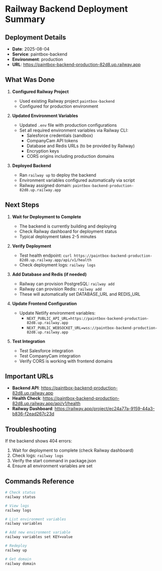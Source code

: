 # Railway Backend Deployment Summary

## Deployment Details
- **Date**: 2025-08-04
- **Service**: paintbox-backend
- **Environment**: production
- **URL**: https://paintbox-backend-production-82d8.up.railway.app

## What Was Done

1. **Configured Railway Project**
   - Used existing Railway project `paintbox-backend`
   - Configured for production environment

2. **Updated Environment Variables**
   - Updated `.env` file with production configurations
   - Set all required environment variables via Railway CLI:
     - Salesforce credentials (sandbox)
     - CompanyCam API tokens
     - Database and Redis URLs (to be provided by Railway)
     - Encryption keys
     - CORS origins including production domains

3. **Deployed Backend**
   - Ran `railway up` to deploy the backend
   - Environment variables configured automatically via script
   - Railway assigned domain: `paintbox-backend-production-82d8.up.railway.app`

## Next Steps

1. **Wait for Deployment to Complete**
   - The backend is currently building and deploying
   - Check Railway dashboard for deployment status
   - Typical deployment takes 2-5 minutes

2. **Verify Deployment**
   - Test health endpoint: `curl https://paintbox-backend-production-82d8.up.railway.app/api/v1/health`
   - Check deployment logs: `railway logs`

3. **Add Database and Redis (if needed)**
   - Railway can provision PostgreSQL: `railway add`
   - Railway can provision Redis: `railway add`
   - These will automatically set DATABASE_URL and REDIS_URL

4. **Update Frontend Configuration**
   - Update Netlify environment variables:
     - `NEXT_PUBLIC_API_URL=https://paintbox-backend-production-82d8.up.railway.app`
     - `NEXT_PUBLIC_WEBSOCKET_URL=wss://paintbox-backend-production-82d8.up.railway.app`

5. **Test Integration**
   - Test Salesforce integration
   - Test CompanyCam integration
   - Verify CORS is working with frontend domains

## Important URLs
- **Backend API**: https://paintbox-backend-production-82d8.up.railway.app
- **Health Check**: https://paintbox-backend-production-82d8.up.railway.app/api/v1/health
- **Railway Dashboard**: https://railway.app/project/ec24a77a-9159-44a3-b836-f2ead267c23d

## Troubleshooting

If the backend shows 404 errors:
1. Wait for deployment to complete (check Railway dashboard)
2. Check logs: `railway logs`
3. Verify the start command in package.json
4. Ensure all environment variables are set

## Commands Reference
```bash
# Check status
railway status

# View logs
railway logs

# List environment variables
railway variables

# Add new environment variable
railway variables set KEY=value

# Redeploy
railway up

# Get domain
railway domain
```